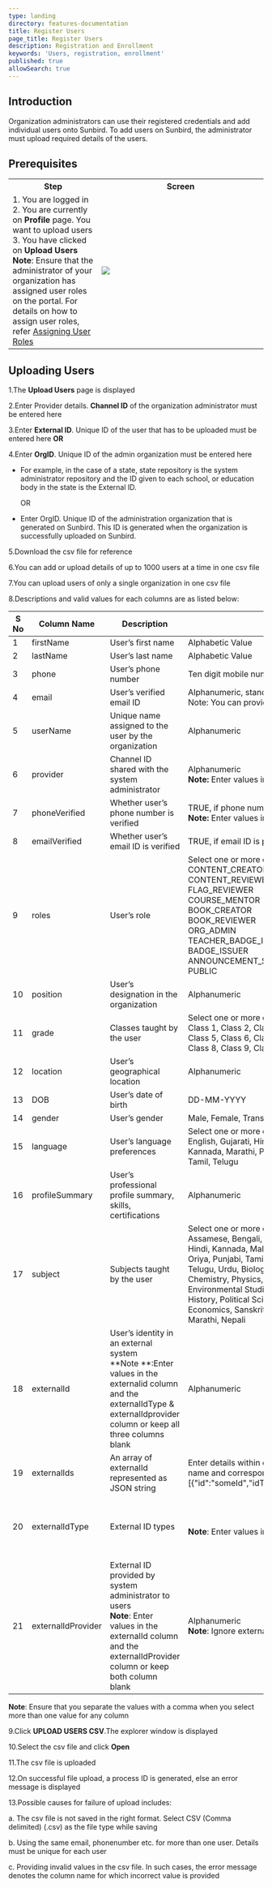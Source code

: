 ```yaml
---
type: landing
directory: features-documentation
title: Register Users
page_title: Register Users
description: Registration and Enrollment
keywords: 'Users, registration, enrollment'
published: true
allowSearch: true
---
```

## Introduction

Organization administrators can use their registered credentials and add individual users onto Sunbird. To add users on Sunbird, the administrator must upload required details of the users.

## Prerequisites
<table>
  <tr>
    <th style="width:35%;">Step</th>
    <th style="width:65%;">Screen</th>
  </tr>
  <tr>
    <td>1. You are logged in <br>2. You are currently on <strong>Profile</strong> page. You want to upload users <br>3. You have clicked on <b>Upload Users</b> <br><b>Note</b>: Ensure that the administrator of your organization has assigned user roles on the portal. For details on how to assign user roles, refer <a href="features-documentation/admin_assigning_users" target="_blank">Assigning User Roles</a>
      </td>
      <td><img src="features-documentation/images/upldusr_prereqsite.png"></td>
  </tr>
    </table>

## Uploading Users

1.The **Upload Users** page is displayed

2.Enter Provider details. **Channel ID** of the organization administrator must be entered here

3.Enter **External ID**. Unique ID of the user that has to be uploaded must be entered here **OR**

4.Enter **OrgID**. Unique ID of the admin organization must be entered here
    
- For example, in the case of a state, state repository is the system administrator repository and the ID given to each school, or education body in the state is the External ID. 

  OR

- Enter OrgID. Unique ID of the administration organization that is generated on Sunbird. This ID is generated when the organization is successfully uploaded on Sunbird.
      
5.Download the csv file for reference

6.You can add or upload details of up to 1000 users at a time in one csv file

7.You can upload users of only a single organization in one csv file

8.Descriptions and valid values for each columns are as listed below:


S No| Column Name | Description | Valid Value | Field Type
----|-------------|-------------|-------------|-------------
1 |firstName  |User’s first name  |Alphabetic Value |Mandatory  
2 |lastName |User’s last name |Alphabetic Value  |Optional 
3 |phone|User’s phone number |Ten digit mobile number |Optional 
4 |email  |User’s verified email ID |Alphanumeric, standard email ID format <br>Note: You can provide (i) only the phone number, (ii) only email or (iii) both email and phone number|Mandatory
5 |userName |Unique name assigned to the user by the organization |Alphanumeric |Mandatory
6 |provider |Channel ID shared with the system administrator|Alphanumeric <br>**Note:** Enter values in the **provider** column and the **phoneVerified** column or keep both columns blank |Conditional
7 |phoneVerified  |Whether user’s phone number is verified   |TRUE, if phone number is provided <br>**Note:** Enter values in the **provider** column and the **phoneVerified** column or keep both columns blank |Conditional
8| emailVerified |Whether user’s email ID is verified |TRUE, if email ID is provided | Optional
9|roles| User’s role |Select one or more of the following roles:<br>CONTENT_CREATOR <br>CONTENT_REVIEWER <br>FLAG_REVIEWER <br>COURSE_MENTOR<br>BOOK_CREATOR<br>BOOK_REVIEWER<br>ORG_ADMIN<br>TEACHER_BADGE_ISSUER<br>BADGE_ISSUER<br> ANNOUNCEMENT_SENDER <br>PUBLIC | Optional
10|position | User’s designation in the organization |Alphanumeric |Optional
11| grade |Classes taught by the user | Select one or more of the following grades:<br> Class 1, Class 2, Class 3, Class 4,<br> Class 5, Class 6, Class 7,<br> Class 8, Class 9, Class 10, Kindergarten, Other | Optional
12| location |User’s geographical location |Alphanumeric |Optional
13| DOB |User’s date of birth |DD-MM-YYYY |Optional
14| gender | User’s gender |Male, Female, Transgender | Optional
15| language| User’s language preferences |Select one or more of the following language: <br>English, Gujarati, Hindi, <br>Kannada, Marathi, Punjabi, <br> Tamil, Telugu |Optional
16|profileSummary |User’s professional profile summary, skills, certifications |Alphanumeric |Optional
17|subject |Subjects taught by the user|Select one or more of the following subject:<br>Assamese, Bengali, English, <br>Hindi, Kannada, Malayalam,<br> Oriya, Punjabi, Tamil, <br>Telugu, Urdu, Biology, <br>Chemistry, Physics, Mathematics, <br>Environmental Studies, Geography, <br>History, Political Science, <br> Economics, Sanskrit, Gujarati,<br> Marathi, Nepali |Optional
18|externalId |User’s identity in an external system <br>**Note **:Enter values in the externalid column and the externalIdType & externalIdprovider column or keep all three columns blank |Alphanumeric |Optional
19| externalIds | An array of externalId represented as JSON string| Enter details within curly brackets in double quotes. Separate each detail with a comma, and, detail name and corresponding value with a colon (:). For example; [{"id":"someId","idType":"someIdType","provider":"someProvider",”operation":"ADD,EDIT,REMOVE”}] |Optional
20|externalIdType |External ID types |<br>**Note**: Enter values in the externalId column and the externalIdType column or keep both column blank | Alphanumeric <br>Note: Ignore externalIdType, if userName is already provided|Conditional
21| externalIdProvider |External ID provided by system administrator to users<br>**Note**: Enter values in the externalId column and the externalIdProvider column or keep both column blank |Alphanumeric<br>**Note**: Ignore externalIdProvider, if userName is already provided |Conditional

**Note**: Ensure that you separate the values with a comma when you select more than one value for any column

9.Click **UPLOAD USERS CSV**.The explorer window is displayed

10.Select the csv file and click **Open**

11.The csv file is uploaded

12.On successful file upload, a process ID is generated, else an error message is displayed

13.Possible causes for failure of upload includes:

  a. The csv file is not saved in the right format. Select CSV (Comma delimited) (.csv) as the file type while saving 
  
  b. Using the same email, phonenumber etc. for more than one user. Details must be unique for each user
  
  c. Providing invalid values in the csv file. In such cases, the error message denotes the column name for which incorrect value is provided
